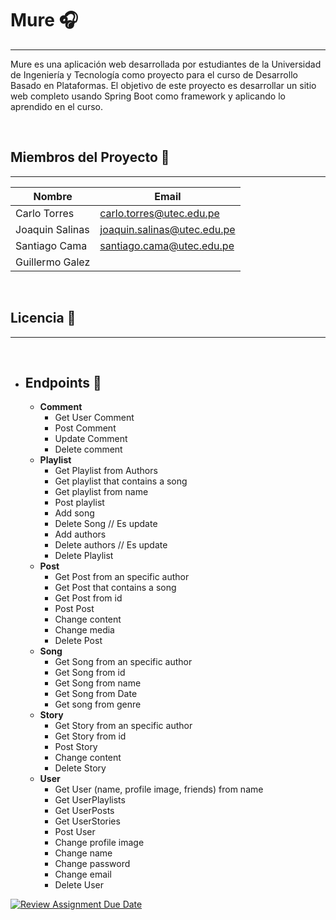 # Mure 🎧
___

Mure es una aplicación web desarrollada por estudiantes de la Universidad de Ingeniería y Tecnología como proyecto para el curso de Desarrollo Basado en Plataformas.
El objetivo de este proyecto es desarrollar un sitio web completo usando Spring Boot como framework y aplicando lo aprendido en el curso.

<br>

## Miembros del Proyecto 🤝
___
| Nombre           | Email                                                             |
|------------------|-------------------------------------------------------------------|
| Carlo Torres     | [carlo.torres@utec.edu.pe](mailto:carlo.torres@utec.edu.pe)       |
| Joaquin Salinas  | [joaquin.salinas@utec.edu.pe](mailto:joaquin.salinas@utec.edu.pe) |
| Santiago Cama    | [santiago.cama@utec.edu.pe](mailto:santiago.cama@utec.edu.pe)     |
| Guillermo Galez  | [](mailto:)                                                       |

<br>

## Licencia 📝
___


<br>


- ## Endpoints 📡
    - **Comment**
        - Get User Comment
        - Post Comment
        - Update Comment
        - Delete comment
    - **Playlist**
        - Get Playlist from Authors
        - Get playlist that contains a song
        - Get playlist from name
        - Post playlist
        - Add song
        - Delete Song // Es update
        - Add authors
        - Delete authors // Es update
        - Delete Playlist
    - **Post**
        - Get Post from an specific author
        - Get Post that contains a song
        - Get Post from id
        - Post Post
        - Change content
        - Change media
        - Delete Post
    - **Song**
        - Get Song from an specific author
        - Get Song from id
        - Get Song from name
        - Get Song from Date
        - Get song from genre
    - **Story**
        - Get Story from an specific author
        - Get Story from id
        - Post Story
        - Change content
        - Delete Story
    - **User**
        - Get User (name, profile image, friends) from name
        - Get UserPlaylists
        - Get UserPosts
        - Get UserStories
        - Post User
        - Change profile image
        - Change name
        - Change password
        - Change email
        - Delete User


[![Review Assignment Due Date](https://classroom.github.com/assets/deadline-readme-button-24ddc0f5d75046c5622901739e7c5dd533143b0c8e959d652212380cedb1ea36.svg)](https://classroom.github.com/a/XbBOibGW)
